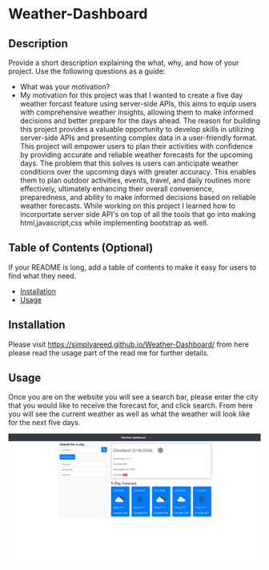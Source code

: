 # Weather-Dashboard

## Description

Provide a short description explaining the what, why, and how of your project. Use the following questions as a guide:

- What was your motivation?
- My motivation for this project was that I wanted to create a five day weather forcast feature using server-side APIs, this aims to equip users with comprehensive weather insights, allowing them to make informed decisions and better prepare for the days ahead.
  The reason for building this project provides a valuable opportunity to develop skills in utilizing server-side APIs and presenting complex data in a user-friendly format. This project will empower users to plan their activities with confidence by providing accurate and reliable weather forecasts for the upcoming days.
The problem that this solves is users can anticipate weather conditions over the upcoming days with greater accuracy. This enables them to plan outdoor activities, events, travel, and daily routines more effectively, ultimately enhancing their overall convenience, preparedness, and ability to make informed decisions based on reliable weather forecasts.
  While working on this project I learned how to incorportate server side API's on top of all the tools that go into making html,javascript,css while implementing bootstrap as well.

## Table of Contents (Optional)

If your README is long, add a table of contents to make it easy for users to find what they need.

- [Installation](#installation)
- [Usage](#usage)


## Installation

Please visit https://simplyareed.github.io/Weather-Dashboard/  from here please read the usage part of the read me for further details.

## Usage

Once you are on the website you will see a search bar, please enter the city that you would like to receive the forecast for, and click search. From here you will see the current weather as well as what the weather will look like for the next five days. 

![Screenshot](https://github.com/Simplyareed/Weather-Dashboard/blob/main/Screenshot_18-3-2024_193012_simplyareed.github.io.jpeg)

